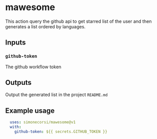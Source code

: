 # mawesome

This action query the github api to get starred list of the user and then generates a list ordered by languages. 

## Inputs

### `github-token`

The github workflow token

## Outputs

Output the generated list in the project `README.md`

## Example usage

```yml
  uses: simonecorsi/mawesome@v1
  with:
    github-token: ${{ secrets.GITHUB_TOKEN }}
```
